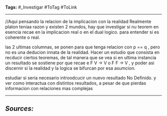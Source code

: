**Tags:** #_Investigar 
#ToTag #ToLink 
- - -
//Aqui pensando la relacion de la implicacion con la realidad
Realmente platon teniaa razon y existen 2 mundos, hay que investigar si nu teorem en esencia recae en la implicacion real o en el dual logico. para entender si es coherente o real.


las 2 ultimas columnas, se ponen para que tenga relacion con
p == q  , pero no es una deducion innata de la realidad.
Hacer un estudio que consista en recducir ciertos teoremas, de tal manera que se vea si en ultima instancia un resultado se sostiene por que recae e F V -> V  o F F -> V  , y poder asi discernir si la realidad y la logica se bifurcan por esa asumcion.

estudiar si seria necesario introodcucir un nuevo resultado No Definido. y ver como interactua con distintos resultados, a pesar de que pierdas informacion con relaciones mas complejas


- - - 
## ***Sources:***